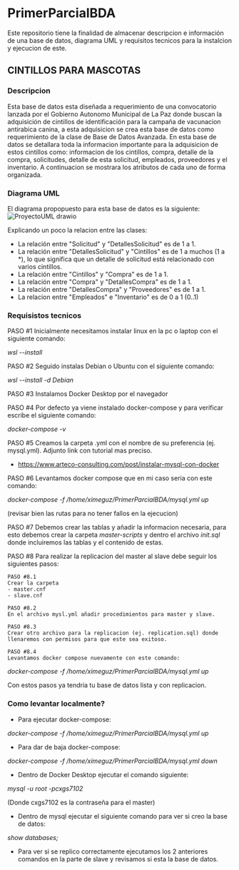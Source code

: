 # PrimerParcialBDA
Este repositorio tiene la finalidad de almacenar descripcion e información de una base de datos, diagrama UML y requisitos tecnicos para la instalcion y ejecucion de este. 

## **CINTILLOS PARA MASCOTAS**

### **Descripcion**
Esta base de datos esta diseñada a requerimiento de una convocatorio lanzada por el Gobierno Autonomo Municipal de La Paz donde buscan la adquisición de cintillos de identificación para la campaña de vacunacion antirabica canina, a esta adquisicion se crea esta base de datos como requerimiento de la clase de Base de Datos Avanzada. 
En esta base de datos se detallara toda la informacion importante para la adquisicion de estos cintillos como: informacion de los cintillos, compra, detalle de la compra, solicitudes, detalle de esta solicitud, empleados, proveedores y el inventario. A continuacion se mostrara los atributos de cada uno de forma organizada.

### **Diagrama UML**
El diagrama propopuesto para esta base de datos es la siguiente:
![ProyectoUML drawio](https://github.com/Cami7102/PrimerParcialBDA/assets/80707476/25ee545a-331b-447f-b811-65ce545d4e86)

Explicando un poco la relacion entre las clases: 
- La relación entre "Solicitud" y "DetallesSolicitud" es de 1 a 1.
- La relación entre "DetallesSolicitud" y "Cintillos" es de 1 a muchos (1 a *), lo que significa que un detalle de solicitud está relacionado con varios cintillos.
- La relación entre "Cintillos" y "Compra" es de 1 a 1.
- La relación entre "Compra" y "DetallesCompra" es de 1 a 1.
- La relación entre "DetallesCompra" y "Proveedores" es de 1 a 1.
- La relacion entre "Empleados" e "Inventario" es de 0 a 1 (0..1)

### **Requisistos tecnicos**
PASO #1
Inicialmente necesitamos instalar linux en la pc o laptop con el siguiente comando: 

*wsl --install*

PASO #2
Seguido instalas Debian o Ubuntu con el siguiente comando:

*wsl --install -d Debian*

PASO #3
Instalamos Docker Desktop por el navegador

PASO #4
Por defecto ya viene instalado docker-compose y para verificar escribe el siguiente comando:

*docker-compose -v*

PASO #5
Creamos la carpeta .yml con el nombre de su preferencia (ej. mysql.yml). Adjunto link con tutorial mas preciso.

- https://www.arteco-consulting.com/post/instalar-mysql-con-docker

PASO #6
Levantamos docker compose que en mi caso seria con este comando:

*docker-compose -f /home/ximeguz/PrimerParcialBDA/mysql.yml up*

(revisar bien las rutas para no tener fallos en la ejecucion)

PASO #7
Debemos crear las tablas y añadir la informacion necesaria, para esto debemos crear la carpeta *master-scripts* y dentro el archivo *init.sql* donde incluiremos las tablas y el contenido de estas.

PASO #8
Para realizar la replicacion del master al slave debe seguir los siguientes pasos:

    PASO #8.1
    Crear la carpeta 
    - master.cnf
    - slave.cnf

    PASO #8.2
    En el archivo mysl.yml añadir procedimientos para master y slave.

    PASO #8.3 
    Crear otro archivo para la replicacion (ej. replication.sql) donde llenaremos con permisos para que este sea exitoso.

    PASO #8.4
    Levantamos docker compose nuevamente con este comando:

*docker-compose -f /home/ximeguz/PrimerParcialBDA/mysql.yml up*

Con estos pasos ya tendria tu base de datos lista y con replicacion.

### **Como levantar localmente?**
- Para ejecutar docker-compose:

*docker-compose -f /home/ximeguz/PrimerParcialBDA/mysql.yml up*

- Para dar de baja docker-compose:

*docker-compose -f /home/ximeguz/PrimerParcialBDA/mysql.yml down*

- Dentro de Docker Desktop ejecutar el comando siguiente:

*mysql -u root -pcxgs7102*

(Donde cxgs7102 es la contraseña para el master)

- Dentro de mysql ejecutar el siguiente comando para ver si creo la base de datos:

*show databases;*

- Para ver si se replico correctamente ejecutamos los 2 anteriores comandos en la parte de slave y revisamos si esta la base de datos.